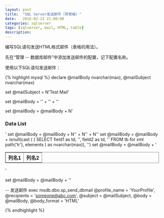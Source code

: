 ```yaml
---
layout: post
title:  "SQL Server发送邮件（带表格）"
date:   2016-02-22 21:00:00
categories: sqlserver
tags: [sqlserver, mail, HTML, table]
description:
---
```


编写SQL语句发送HTML格式邮件（表格的用法）。

<!--more-->

先在“管理 -- 数据库邮件”中添加发送邮件的配置，记下配置名称。

使用以下SQL语句发送邮件：

{% highlight mysql %}
declare @mailBody nvarchar(max), @mailSubject nvarchar(max)

set @mailSubject = N'Test Mail'
     
set @mailBody = '<html><head>' +
    '<style>' +
    'body, th, td { font-size: 12px; font-family: Microsoft YaHei, tahoma, arial, "Hiragino Sans GB", 宋体, sans-serif; white-space: nowrap; }' +
    'h3 { font-size: 14px; font-weight: bold; margin-bottom: 0px; }' +
    'table { border-collapse: collapse; border: solid 2px gray; }' +
    'th { padding: 3px; font-weight: bold; background-color: silver; }' +
    'td { padding: 3px; }' +
    '</style>' +
    '</head><body>'

set @mailBody = @mailBody + N'<h3>Data List</h3>'
set @mailBody = @mailBody + 
    N'<table border="1" bordercolor="gray"><tr>' +
    N'<th>列名1</th><th>列名2</th>' +
    N'</tr>'
set @mailBody = @mailBody + isnull(cast (
(
    SELECT  field1 as td, '', field2 as td, '' FROM tb
    for xml path('tr'), elements
) as nvarchar(max)), '')
set @mailBody = @mailBody + '</table>'

set @mailBody = @mailBody + '</body></html>'

-- 发送邮件
exec msdb.dbo.sp_send_dbmail @profile_name = 'YourProfile', @recipients  = 'someone@abc.com', @subject = @mailSubject, @body = @mailBody, @body_format = 'HTML'

{% endhighlight %}



